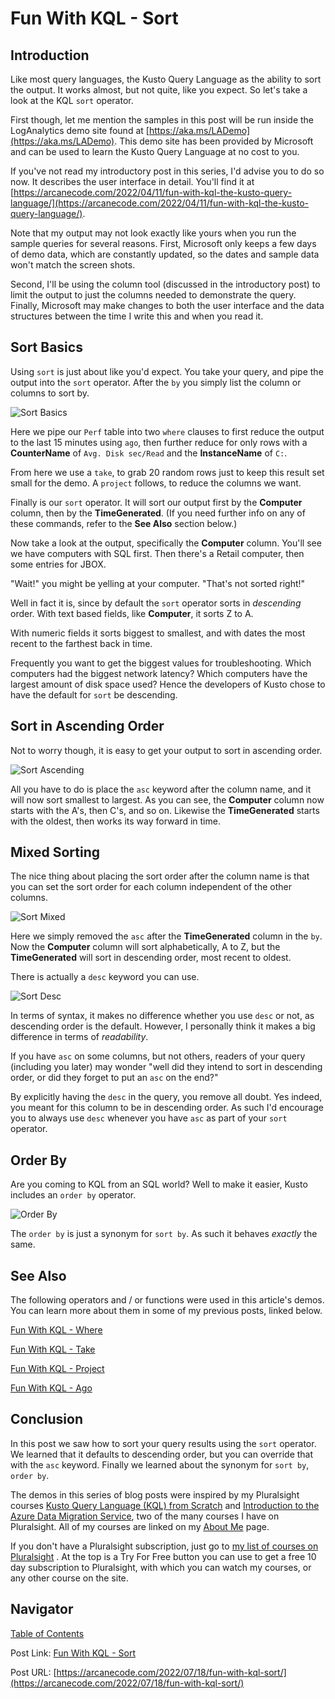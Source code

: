 # Fun With KQL - Sort

## Introduction

Like most query languages, the Kusto Query Language as the ability to sort the output. It works almost, but not quite, like you expect. So let's take a look at the KQL `sort` operator.

First though, let me mention the samples in this post will be run inside the LogAnalytics demo site found at [https://aka.ms/LADemo](https://aka.ms/LADemo). This demo site has been provided by Microsoft and can be used to learn the Kusto Query Language at no cost to you.

If you've not read my introductory post in this series, I'd advise you to do so now. It describes the user interface in detail. You'll find it at [https://arcanecode.com/2022/04/11/fun-with-kql-the-kusto-query-language/](https://arcanecode.com/2022/04/11/fun-with-kql-the-kusto-query-language/).

Note that my output may not look exactly like yours when you run the sample queries for several reasons. First, Microsoft only keeps a few days of demo data, which are constantly updated, so the dates and sample data won't match the screen shots.

Second, I'll be using the column tool (discussed in the introductory post) to limit the output to just the columns needed to demonstrate the query. Finally, Microsoft may make changes to both the user interface and the data structures between the time I write this and when you read it.

## Sort Basics

Using `sort` is just about like you'd expect. You take your query, and pipe the output into the `sort` operator. After the `by` you simply list the column or columns to sort by.

![Sort Basics](03.01.01_Sort_Basics.png)

Here we pipe our `Perf` table into two `where` clauses to first reduce the output to the last 15 minutes using `ago`, then further reduce for only rows with a **CounterName** of `Avg. Disk sec/Read` and the **InstanceName** of `C:`.

From here we use a `take`, to grab 20 random rows just to keep this result set small for the demo. A `project` follows, to reduce the columns we want.

Finally is our `sort` operator. It will sort our output first by the **Computer** column, then by the **TimeGenerated**. (If you need further info on any of these commands, refer to the **See Also** section below.)

Now take a look at the output, specifically the **Computer** column. You'll see we have computers with SQL first. Then there's a Retail computer, then some entries for JBOX.

"Wait!" you might be yelling at your computer. "That's not sorted right!"

Well in fact it is, since by default the `sort` operator sorts in _descending_ order. With text based fields, like **Computer**, it sorts Z to A.

With numeric fields it sorts biggest to smallest, and with dates the most recent to the farthest back in time.

Frequently you want to get the biggest values for troubleshooting. Which computers had the biggest network latency? Which computers have the largest amount of disk space used? Hence the developers of Kusto chose to have the default for `sort` be descending.

## Sort in Ascending Order

Not to worry though, it is easy to get your output to sort in ascending order.

![Sort Ascending](03.01.02_Sort_Asc.png)

All you have to do is place the `asc` keyword after the column name, and it will now sort smallest to largest. As you can see, the **Computer** column now starts with the A's, then C's, and so on. Likewise the **TimeGenerated** starts with the oldest, then works its way forward in time.

## Mixed Sorting

The nice thing about placing the sort order after the column name is that you can set the sort order for each column independent of the other columns.

![Sort Mixed](03.01.03_Sort_Mixed.png)

Here we simply removed the `asc` after the **TimeGenerated** column in the `by`. Now the **Computer** column will sort alphabetically, A to Z, but the **TimeGenerated** will sort in descending order, most recent to oldest.

There is actually a `desc` keyword you can use.

![Sort Desc](03.01.04_Sort_Desc.png)

In terms of syntax, it makes no difference whether you use `desc` or not, as descending order is the default. However, I personally think it makes a big difference in terms of _readability_.

If you have `asc` on some columns, but not others, readers of your query (including you later) may wonder "well did they intend to sort in descending order, or did they forget to put an `asc` on the end?"

By explicitly having the `desc` in the query, you remove all doubt. Yes indeed, you meant for this column to be in descending order. As such I'd encourage you to always use `desc` whenever you have `asc` as part of your `sort` operator.

## Order By

Are you coming to KQL from an SQL world? Well to make it easier, Kusto includes an `order by` operator.

![Order By](03.01.05_Order_By.png)

The `order by` is just a synonym for `sort by`. As such it behaves _exactly_ the same.

## See Also

The following operators and / or functions were used in this article's demos. You can learn more about them in some of my previous posts, linked below.

[Fun With KQL - Where](https://arcanecode.com/2022/04/25/fun-with-kql-where/)

[Fun With KQL - Take](https://arcanecode.com/2022/05/02/fun-with-kql-take/)

[Fun With KQL - Project](https://arcanecode.com/2022/05/30/fun-with-kql-project/)

[Fun With KQL - Ago](https://arcanecode.com/2022/07/11/fun-with-kql-ago/)

## Conclusion

In this post we saw how to sort your query results using the `sort` operator. We learned that it defaults to descending order, but you can override that with the `asc` keyword. Finally we learned about the synonym for `sort by`, `order by`.

The demos in this series of blog posts were inspired by my Pluralsight courses [Kusto Query Language (KQL) from Scratch](https://pluralsight.pxf.io/MXDo5o) and [Introduction to the Azure Data Migration Service](https://pluralsight.pxf.io/2rQXjQ), two of the many courses I have on Pluralsight. All of my courses are linked on my [About Me](https://arcanecode.com/info/) page.

If you don't have a Pluralsight subscription, just go to [my list of courses on Pluralsight](https://pluralsight.pxf.io/kjz6jn) . At the top is a Try For Free button you can use to get a free 10 day subscription to Pluralsight, with which you can watch my courses, or any other course on the site.

## Navigator
[Table of Contents](../Table%20of%20Contents.md)

Post Link: [Fun With KQL - Sort](https://arcanecode.com/2022/07/18/fun-with-kql-sort/)

Post URL: [https://arcanecode.com/2022/07/18/fun-with-kql-sort/](https://arcanecode.com/2022/07/18/fun-with-kql-sort/)
